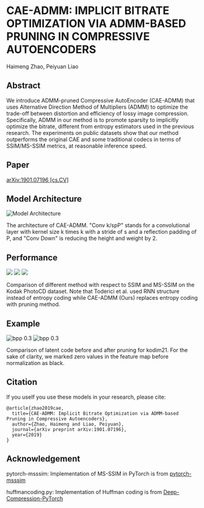 # CAE-ADMM: IMPLICIT BITRATE OPTIMIZATION VIA ADMM-BASED PRUNING IN COMPRESSIVE AUTOENCODERS

Haimeng Zhao, Peiyuan Liao



## Abstract

We introduce ADMM-pruned Compressive AutoEncoder (CAE-ADMM) that uses Alternative Direction Method of Multipliers (ADMM) to optimize the trade-off between distortion and efficiency of lossy image compression. Specifically, ADMM in our method is to promote sparsity to implicitly optimize the bitrate, different from entropy estimators used in the previous research. The experiments on public datasets show that our method outperforms the original CAE and some traditional codecs in terms of SSIM/MS-SSIM metrics, at reasonable inference speed.

## Paper
[arXiv:1901.07196 [cs.CV]](https://arxiv.org/abs/1901.07196)

## Model Architecture
![Model Architecture](https://raw.github.com/JasonZHM/CAE-ADMM/master/experiments/fig/model_new.jpg)

The architecture of CAE-ADMM. "Conv k/spP" stands for a convolutional layer with kernel size k times k with a stride of s and a reflection padding of P, and "Conv Down" is reducing the height and weight by 2.

## Performance
![](https://raw.github.com/JasonZHM/CAE-ADMM/master/experiments/fig/legend-new.png)
![](https://raw.github.com/JasonZHM/CAE-ADMM/master/experiments/fig/ssim.jpg) 
![](https://raw.github.com/JasonZHM/CAE-ADMM/master/experiments/fig/msssim.jpg)

Comparison of different method with respect to SSIM and MS-SSIM on the Kodak PhotoCD dataset. Note that Toderici et al. used RNN structure instead of entropy coding while CAE-ADMM (Ours) replaces entropy coding with pruning method.

## Example
![bpp 0.3](https://raw.github.com/JasonZHM/CAE-ADMM/master/experiments/fig/compare_03-new.jpg)
![bpp 0.3](https://raw.github.com/JasonZHM/CAE-ADMM/master/experiments/fig/latent.jpg)

Comparison of latent code before and after pruning for kodim21. For the sake of clarity, we marked zero values in the feature map before normalization as black.

## Citation
If you useIf you use these models in your research, please cite:
```
@article{zhao2019cae,
  title={CAE-ADMM: Implicit Bitrate Optimization via ADMM-based Pruning in Compressive Autoencoders},
  author={Zhao, Haimeng and Liao, Peiyuan},
  journal={arXiv preprint arXiv:1901.07196},
  year={2019}
}
```

## Acknowledgement
pytorch-msssim: Implementation of MS-SSIM in PyTorch is from [pytorch-msssim]( https://github.com/jorge-pessoa/pytorch-msssim)

huffmancoding.py: Implementation of Huffman coding is from [Deep-Compression-PyTorch](https://github.com/mightydeveloper/Deep-Compression-PyTorch)
